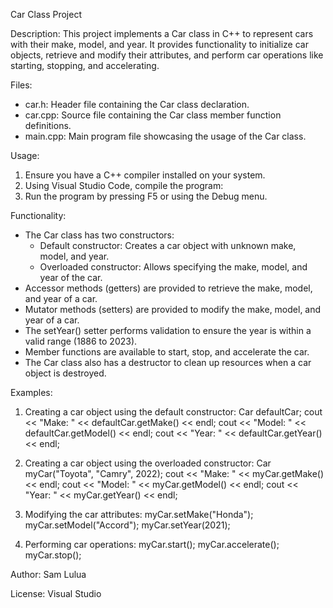 Car Class Project

Description:
This project implements a Car class in C++ to represent cars with their make, model, and year. It provides functionality to initialize car objects, retrieve and modify their attributes, and perform car operations like starting, stopping, and accelerating.

Files:
- car.h: Header file containing the Car class declaration.
- car.cpp: Source file containing the Car class member function definitions.
- main.cpp: Main program file showcasing the usage of the Car class.

Usage:
1. Ensure you have a C++ compiler installed on your system.
2. Using Visual Studio Code, compile the program:
3. Run the program by pressing F5 or using the Debug menu.

Functionality:
- The Car class has two constructors:
  - Default constructor: Creates a car object with unknown make, model, and year.
  - Overloaded constructor: Allows specifying the make, model, and year of the car.
- Accessor methods (getters) are provided to retrieve the make, model, and year of a car.
- Mutator methods (setters) are provided to modify the make, model, and year of a car.
- The setYear() setter performs validation to ensure the year is within a valid range (1886 to 2023).
- Member functions are available to start, stop, and accelerate the car.
- The Car class also has a destructor to clean up resources when a car object is destroyed.

Examples:
1. Creating a car object using the default constructor:
   Car defaultCar;
   cout << "Make: " << defaultCar.getMake() << endl;
   cout << "Model: " << defaultCar.getModel() << endl;
   cout << "Year: " << defaultCar.getYear() << endl;

2. Creating a car object using the overloaded constructor:
   Car myCar("Toyota", "Camry", 2022);
   cout << "Make: " << myCar.getMake() << endl;
   cout << "Model: " << myCar.getModel() << endl;
   cout << "Year: " << myCar.getYear() << endl;

3. Modifying the car attributes:
   myCar.setMake("Honda");
   myCar.setModel("Accord");
   myCar.setYear(2021);

4. Performing car operations:
   myCar.start();
   myCar.accelerate();
   myCar.stop();

Author:
Sam Lulua

License:
Visual Studio

